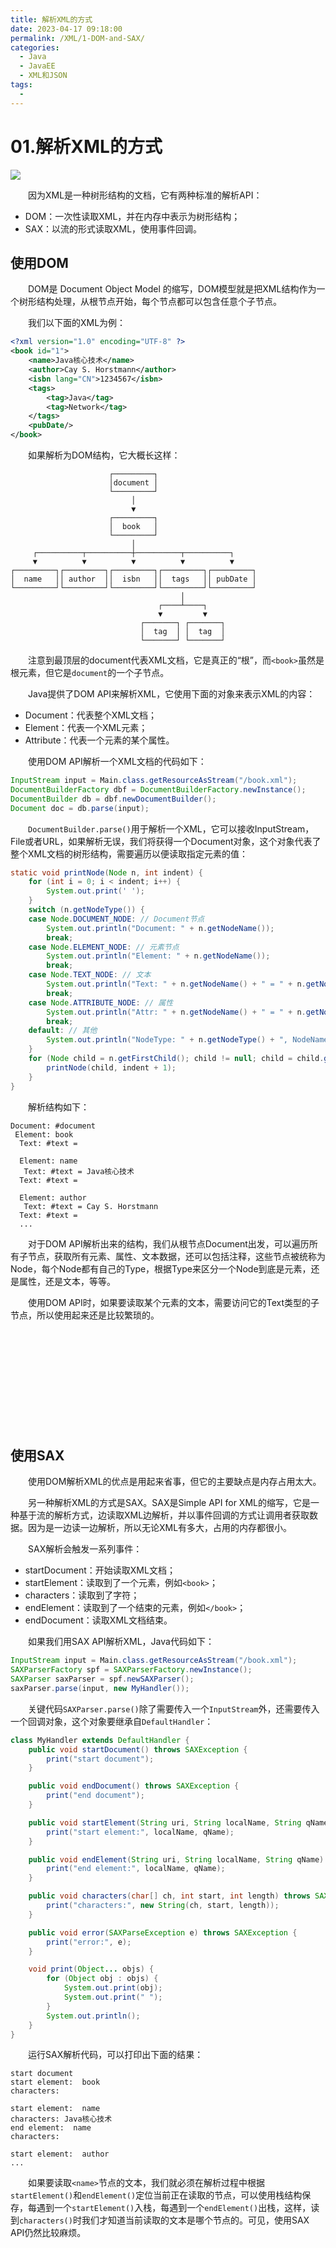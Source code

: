 ```yaml
---
title: 解析XML的方式
date: 2023-04-17 09:18:00
permalink: /XML/1-DOM-and-SAX/
categories:
  - Java
  - JavaEE
  - XML和JSON
tags:
  - 
---
```

# 01.解析XML的方式

![](https://image.peterjxl.com/blog/238.jpeg)

　　因为XML是一种树形结构的文档，它有两种标准的解析API：

* DOM：一次性读取XML，并在内存中表示为树形结构；
* SAX：以流的形式读取XML，使用事件回调。

<!-- more -->


## 使用DOM

　　DOM是 Document Object Model 的缩写，DOM模型就是把XML结构作为一个树形结构处理，从根节点开始，每个节点都可以包含任意个子节点。

　　我们以下面的XML为例：

```xml
<?xml version="1.0" encoding="UTF-8" ?>
<book id="1">
    <name>Java核心技术</name>
    <author>Cay S. Horstmann</author>
    <isbn lang="CN">1234567</isbn>
    <tags>
        <tag>Java</tag>
        <tag>Network</tag>
    </tags>
    <pubDate/>
</book>
```

　　如果解析为DOM结构，它大概长这样：

```
                      ┌─────────┐
                      │document │
                      └─────────┘
                           │
                           ▼
                      ┌─────────┐
                      │  book   │
                      └─────────┘
                           │
     ┌──────────┬──────────┼──────────┬──────────┐
     ▼          ▼          ▼          ▼          ▼
┌─────────┐┌─────────┐┌─────────┐┌─────────┐┌─────────┐
│  name   ││ author  ││  isbn   ││  tags   ││ pubDate │
└─────────┘└─────────┘└─────────┘└─────────┘└─────────┘
                                      │
                                 ┌────┴────┐
                                 ▼         ▼
                             ┌───────┐ ┌───────┐
                             │  tag  │ │  tag  │
                             └───────┘ └───────┘
```

　　注意到最顶层的document代表XML文档，它是真正的“根”，而`<book>`​虽然是根元素，但它是`document`​的一个子节点。

　　Java提供了DOM API来解析XML，它使用下面的对象来表示XML的内容：

* Document：代表整个XML文档；
* Element：代表一个XML元素；
* Attribute：代表一个元素的某个属性。

　　使用DOM API解析一个XML文档的代码如下：

```java
InputStream input = Main.class.getResourceAsStream("/book.xml");
DocumentBuilderFactory dbf = DocumentBuilderFactory.newInstance();
DocumentBuilder db = dbf.newDocumentBuilder();
Document doc = db.parse(input);
```

　　​`DocumentBuilder.parse()`​用于解析一个XML，它可以接收InputStream，File或者URL，如果解析无误，我们将获得一个Document对象，这个对象代表了整个XML文档的树形结构，需要遍历以便读取指定元素的值：

```java
static void printNode(Node n, int indent) {
    for (int i = 0; i < indent; i++) {
        System.out.print(' ');
    }
    switch (n.getNodeType()) {
    case Node.DOCUMENT_NODE: // Document节点
        System.out.println("Document: " + n.getNodeName());
        break;
    case Node.ELEMENT_NODE: // 元素节点
        System.out.println("Element: " + n.getNodeName());
        break;
    case Node.TEXT_NODE: // 文本
        System.out.println("Text: " + n.getNodeName() + " = " + n.getNodeValue());
        break;
    case Node.ATTRIBUTE_NODE: // 属性
        System.out.println("Attr: " + n.getNodeName() + " = " + n.getNodeValue());
        break;
    default: // 其他
        System.out.println("NodeType: " + n.getNodeType() + ", NodeName: " + n.getNodeName());
    }
    for (Node child = n.getFirstChild(); child != null; child = child.getNextSibling()) {
        printNode(child, indent + 1);
    }
}
```

　　解析结构如下：

```
Document: #document
 Element: book
  Text: #text = 
  
  Element: name
   Text: #text = Java核心技术
  Text: #text = 
  
  Element: author
   Text: #text = Cay S. Horstmann
  Text: #text = 
  ...
```

　　对于DOM API解析出来的结构，我们从根节点Document出发，可以遍历所有子节点，获取所有元素、属性、文本数据，还可以包括注释，这些节点被统称为Node，每个Node都有自己的Type，根据Type来区分一个Node到底是元素，还是属性，还是文本，等等。

　　使用DOM API时，如果要读取某个元素的文本，需要访问它的Text类型的子节点，所以使用起来还是比较繁琐的。

　　‍

　　‍

　　‍

　　‍

　　‍

## 使用SAX

　　使用DOM解析XML的优点是用起来省事，但它的主要缺点是内存占用太大。

　　另一种解析XML的方式是SAX。SAX是Simple API for XML的缩写，它是一种基于流的解析方式，边读取XML边解析，并以事件回调的方式让调用者获取数据。因为是一边读一边解析，所以无论XML有多大，占用的内存都很小。

　　SAX解析会触发一系列事件：

* startDocument：开始读取XML文档；
* startElement：读取到了一个元素，例如`<book>`​；
* characters：读取到了字符；
* endElement：读取到了一个结束的元素，例如`</book>`​；
* endDocument：读取XML文档结束。

　　如果我们用SAX API解析XML，Java代码如下：

```java
InputStream input = Main.class.getResourceAsStream("/book.xml");
SAXParserFactory spf = SAXParserFactory.newInstance();
SAXParser saxParser = spf.newSAXParser();
saxParser.parse(input, new MyHandler());
```

　　关键代码`SAXParser.parse()`​除了需要传入一个`InputStream`​外，还需要传入一个回调对象，这个对象要继承自`DefaultHandler`​：

```java
class MyHandler extends DefaultHandler {
    public void startDocument() throws SAXException {
        print("start document");
    }

    public void endDocument() throws SAXException {
        print("end document");
    }

    public void startElement(String uri, String localName, String qName, Attributes attributes) throws SAXException {
        print("start element:", localName, qName);
    }

    public void endElement(String uri, String localName, String qName) throws SAXException {
        print("end element:", localName, qName);
    }

    public void characters(char[] ch, int start, int length) throws SAXException {
        print("characters:", new String(ch, start, length));
    }

    public void error(SAXParseException e) throws SAXException {
        print("error:", e);
    }

    void print(Object... objs) {
        for (Object obj : objs) {
            System.out.print(obj);
            System.out.print(" ");
        }
        System.out.println();
    }
}
```

　　运行SAX解析代码，可以打印出下面的结果：

```
start document
start element:  book
characters:
   
start element:  name
characters: Java核心技术
end element:  name
characters:
   
start element:  author
...
```

　　如果要读取`<name>`​节点的文本，我们就必须在解析过程中根据`startElement()`​和`endElement()`​定位当前正在读取的节点，可以使用栈结构保存，每遇到一个`startElement()`​入栈，每遇到一个`endElement()`​出栈，这样，读到`characters()`​时我们才知道当前读取的文本是哪个节点的。可见，使用SAX API仍然比较麻烦。

　　‍

